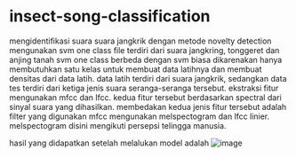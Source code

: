 # insect-song-classification
mengidentifikasi suara suara  jangkrik dengan metode novelty detection mengunakan svm one class
file terdiri dari suara jangkring, tonggeret dan anjing tanah
svm one class berbeda dengan svm biasa dikarenakan hanya membutuhkan satu kelas untuk membuat data latihnya dan membuat densitas dari data latih. data latih 
terdiri dari suara jangkrik, sedangkan data tes terdiri dari ketiga jenis suara seranga-seranga tersebut. ekstraksi fitur mengunakan mfcc dan lfcc. kedua fitur tersebut 
berdasarkan spectral dari sinyal suara yang dihasilkan. membedakan kedua jenis fitur tersebut adalah filter yang digunakan mfcc mengunakan melspectogram dan lfcc linier. melspectogram disini mengikuti persepsi telingga manusia. 

hasil yang didapatkan setelah melalukan model adalah
![image](https://user-images.githubusercontent.com/83129067/115964993-46947300-a551-11eb-97e1-e6e9a0ea1785.png)


